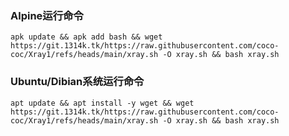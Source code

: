 ### **Alpine运行命令**
```
apk update && apk add bash && wget https://git.1314k.tk/https://raw.githubusercontent.com/coco-coc/Xray1/refs/heads/main/xray.sh -O xray.sh && bash xray.sh
```
### **Ubuntu/Dibian系统运行命令**
```
apt update && apt install -y wget && wget https://git.1314k.tk/https://raw.githubusercontent.com/coco-coc/Xray1/refs/heads/main/xray.sh -O xray.sh && bash xray.sh
```
